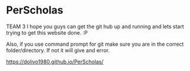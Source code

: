 # PerScholas
TEAM 3
I hope you guys can get the git hub up and running and lets start trying to get this website done. :P

Also, if you use command prompt for git make sure you are in the correct folder/directory. If not it will give and error.

https://dolivo1980.github.io/PerScholas/
